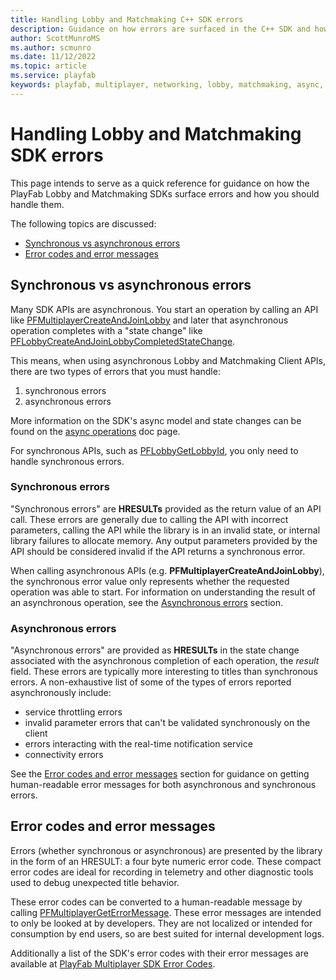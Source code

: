```yaml
---
title: Handling Lobby and Matchmaking C++ SDK errors
description: Guidance on how errors are surfaced in the C++ SDK and how titles should handle them
author: ScottMunroMS
ms.author: scmunro
ms.date: 11/12/2022
ms.topic: article
ms.service: playfab
keywords: playfab, multiplayer, networking, lobby, matchmaking, async, state change, notification
---
```


# Handling Lobby and Matchmaking SDK errors

This page intends to serve as a quick reference for guidance on how the PlayFab Lobby and Matchmaking SDKs
surface errors and how you should handle them.

The following topics are discussed:

- [Synchronous vs asynchronous errors](#synchronous-vs-asynchronous-errors)
- [Error codes and error messages](#error-codes-and-error-messages)

## Synchronous vs asynchronous errors

Many SDK APIs are asynchronous. You start an operation by calling an API like
[PFMultiplayerCreateAndJoinLobby](playfabmultiplayerreference-cpp/pflobby/functions/pfmultiplayercreateandjoinlobby.md)
and later that asynchronous operation completes with a "state change" like [PFLobbyCreateAndJoinLobbyCompletedStateChange](playfabmultiplayerreference-cpp/pflobby/structs/pflobbycreateandjoinlobbycompletedstatechange.md).

This means, when using asynchronous Lobby and Matchmaking Client APIs, there are two types of errors that you must handle:

1. synchronous errors
2. asynchronous errors

More information on the SDK's async model and state changes can be found on the
[async operations](lobby-and-matchmaking-client-sdk-async.md) doc page.

For synchronous APIs, such as [PFLobbyGetLobbyId](playfabmultiplayerreference-cpp/pflobby/functions/pflobbygetlobbyid.md),
you only need to handle synchronous errors.

### Synchronous errors

"Synchronous errors" are **HRESULTs** provided as the return value of an API call. These errors are generally due to
calling the API with incorrect parameters, calling the API while the library is in an invalid state, or internal library
failures to allocate memory. Any output parameters provided by the API should be considered invalid if the API returns
a synchronous error.

When calling asynchronous APIs (e.g. **PFMultiplayerCreateAndJoinLobby**), the synchronous error value only
represents whether the requested operation was able to start. For information on understanding the result of an
asynchronous operation, see the [Asynchronous errors](#asynchronous-errors) section.

### Asynchronous errors

"Asynchronous errors" are provided as **HRESULTs** in the state change associated with the
asynchronous completion of each operation, the *result* field. These errors are typically more interesting to titles 
than synchronous errors. A non-exhaustive list of some of the types of errors reported asynchronously include:

- service throttling errors
- invalid parameter errors that can't be validated synchronously on the client
- errors interacting with the real-time notification service
- connectivity errors

See the [Error codes and error messages](#error-codes-and-error-messages) section for guidance on getting human-readable 
error messages for both asynchronous and synchronous errors.

## Error codes and error messages

Errors (whether synchronous or asynchronous) are presented by the library in the form of an HRESULT: a four byte
numeric error code. These compact error codes are ideal for recording in telemetry and other diagnostic tools used to
debug unexpected title behavior.

These error codes can be converted to a human-readable message by calling [PFMultiplayerGetErrorMessage](playfabmultiplayerreference-cpp/pfmultiplayer/functions/pfmultiplayergeterrormessage.md).
These error messages are intended to only be looked at by developers. They are not localized or intended for consumption
by end users, so are best suited for internal development logs.

Additionally a list of the SDK's error codes with their error messages are available at
[PlayFab Multiplayer SDK Error Codes](playfabmultiplayerreference-cpp/pfmultiplayererrors.md).

